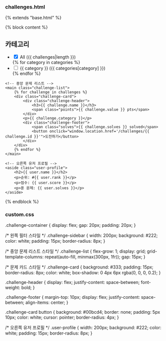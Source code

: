 ### challenges.html
{% extends "base.html" %}

{% block content %}
<div class="challenge-container">
    <!-- 왼쪽 필터 섹션 -->
    <aside class="challenge-sidebar">
        <h2>카테고리</h2>
        <ul>
            <li><input type="checkbox" checked> All ({{ challenges|length }})</li>
            {% for category in categories %}
                <li><input type="checkbox"> {{ category }} ({{ categories[category] }})</li>
            {% endfor %}
        </ul>
    </aside>

    <!-- 중앙 문제 리스트 -->
    <main class="challenge-list">
        {% for challenge in challenges %}
        <div class="challenge-card">
            <div class="challenge-header">
                <h3>{{ challenge.name }}</h3>
                <span class="points">{{ challenge.value }} pts</span>
            </div>
            <p>{{ challenge.category }}</p>
            <div class="challenge-footer">
                <span class="solves">{{ challenge.solves }} solved</span>
                <button onclick="window.location.href='/challenges/{{ challenge.id }}'">도전하기</button>
            </div>
        </div>
        {% endfor %}
    </main>

    <!-- 오른쪽 유저 프로필 -->
    <aside class="user-profile">
        <h2>{{ user.name }}</h2>
        <p>순위: #{{ user.rank }}</p>
        <p>점수: {{ user.score }}</p>
        <p>푼 문제: {{ user.solves }}</p>
    </aside>
</div>
{% endblock %}


### custom.css
.challenge-container {
    display: flex;
    gap: 20px;
    padding: 20px;
}

/* 왼쪽 필터 스타일 */
.challenge-sidebar {
    width: 200px;
    background: #222;
    color: white;
    padding: 15px;
    border-radius: 8px;
}

/* 중앙 문제 리스트 스타일 */
.challenge-list {
    flex-grow: 1;
    display: grid;
    grid-template-columns: repeat(auto-fill, minmax(300px, 1fr));
    gap: 15px;
}

/* 문제 카드 스타일 */
.challenge-card {
    background: #333;
    padding: 15px;
    border-radius: 8px;
    color: white;
    box-shadow: 0 4px 6px rgba(0, 0, 0, 0.2);
}

.challenge-header {
    display: flex;
    justify-content: space-between;
    font-weight: bold;
}

.challenge-footer {
    margin-top: 10px;
    display: flex;
    justify-content: space-between;
    align-items: center;
}

.challenge-card button {
    background: #00bcd4;
    border: none;
    padding: 5px 10px;
    color: white;
    cursor: pointer;
    border-radius: 4px;
}

/* 오른쪽 유저 프로필 */
.user-profile {
    width: 200px;
    background: #222;
    color: white;
    padding: 15px;
    border-radius: 8px;
}

